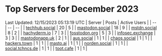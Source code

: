 # Top Servers for December 2023
Last Updated: 12/15/2023 05:13:19 UTC
| Server | Posts | Active Users |
| -- | -- | -- |
| [techhub.social](https://techhub.social/tags/PowerShell) | 20 | 5 |
| [mastodon.social](https://mastodon.social/tags/PowerShell) | 18 | 9 |
| [mstdn.social](https://mstdn.social/tags/PowerShell) | 8 | 2 |
| [hachyderm.io](https://hachyderm.io/tags/PowerShell) | 7 | 3 |
| [fosstodon.org](https://fosstodon.org/tags/PowerShell) | 5 | 3 |
| [infosec.exchange](https://infosec.exchange/tags/PowerShell) | 3 | 3 |
| [mastodonapp.uk](https://mastodonapp.uk/tags/PowerShell) | 2 | 1 |
| [aus.social](https://aus.social/tags/PowerShell) | 1 | 1 |
| [chaos.social](https://chaos.social/tags/PowerShell) | 1 | 1 |
| [hackers.town](https://hackers.town/tags/PowerShell) | 1 | 1 |
| [masto.ai](https://masto.ai/tags/PowerShell) | 1 | 1 |
| [norden.social](https://norden.social/tags/PowerShell) | 1 | 1 |
| [social.tchncs.de](https://social.tchncs.de/tags/PowerShell) | 1 | 1 |
| [toot.cafe](https://toot.cafe/tags/PowerShell) | 1 | 1 |
